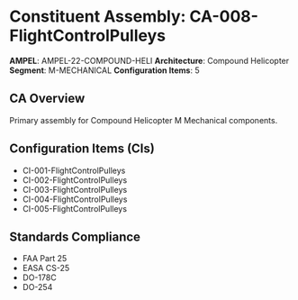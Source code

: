 # Constituent Assembly: CA-008-FlightControlPulleys

**AMPEL**: AMPEL-22-COMPOUND-HELI
**Architecture**: Compound Helicopter
**Segment**: M-MECHANICAL
**Configuration Items**: 5

## CA Overview
Primary assembly for Compound Helicopter M Mechanical components.

## Configuration Items (CIs)
- CI-001-FlightControlPulleys
- CI-002-FlightControlPulleys
- CI-003-FlightControlPulleys
- CI-004-FlightControlPulleys
- CI-005-FlightControlPulleys

## Standards Compliance
- FAA Part 25
- EASA CS-25
- DO-178C
- DO-254
